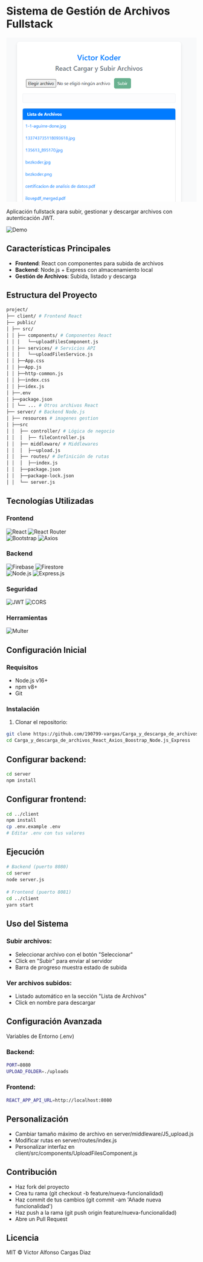 # Sistema de Gestión de Archivos Fullstack
![alt text](image.png)

Aplicación fullstack para subir, gestionar y descargar archivos con autenticación JWT.

![Demo](demo.gif) <!-- Reemplazar con imagen real luego -->

## Características Principales
- **Frontend**: React con componentes para subida de archivos
- **Backend**: Node.js + Express con almacenamiento local
- **Gestión de Archivos**: Subida, listado y descarga

## Estructura del Proyecto
```bash
project/
├── client/ # Frontend React
├── public/
│ ├── src/
│ │ ├── components/ # Componentes React
│ │ │   └──uploadFilesComponent.js
│ │ ├── services/ # Servicios API
│ │ │   └──uploadFilesService.js
│ │ ├──App.css
│ │ ├──App.js
│ │ ├──http-common.js
│ │ ├──index.css
│ │ ├──idex.js
│ ├──.env
│ ├──package.json
│ │ └── ... # Otros archivos React
├── server/ # Backend Node.js
│ ├── resources # imagenes gestion
│ ├──src
│ │  ├── controller/ # Lógica de negocio
│ │  │  ├── fileController.js
│ │  ├── middleware/ # Middlewares
│ │  │  ├──upload.js
│ │  ├── routes/ # Definición de rutas
│ │  │  ├──index.js
│ │  ├──package.json
│ │  ├──package-lock.json
│ │  └── server.js
```
## Tecnologías Utilizadas

### Frontend
![React](https://img.shields.io/badge/React-20232A?style=for-the-badge&logo=react&logoColor=61DAFB) ![React Router](https://img.shields.io/badge/React_Router-CA4245?style=for-the-badge&logo=react-router&logoColor=white)  
![Bootstrap](https://img.shields.io/badge/Bootstrap-563D7C?style=for-the-badge&logo=bootstrap&logoColor=white) ![Axios](https://img.shields.io/badge/Axios-5A29E4?style=for-the-badge&logo=axios&logoColor=white)

### Backend
![Firebase](https://img.shields.io/badge/Firebase-039BE5?style=for-the-badge&logo=Firebase&logoColor=white) ![Firestore](https://img.shields.io/badge/Firestore-FFCA28?style=for-the-badge&logo=firebase&logoColor=black)  
![Node.js](https://img.shields.io/badge/Node.js-339933?style=for-the-badge&logo=nodedotjs&logoColor=white) ![Express.js](https://img.shields.io/badge/Express.js-000000?style=for-the-badge&logo=express&logoColor=white)

### Seguridad
![JWT](https://img.shields.io/badge/JWT-000000?style=for-the-badge&logo=JSON%20web%20tokens&logoColor=white) ![CORS](https://img.shields.io/badge/CORS-000000?style=for-the-badge&logoColor=white)

### Herramientas
![Multer](https://img.shields.io/badge/Multer-00C7B7?style=for-the-badge&logo=multipart&logoColor=white)

## Configuración Inicial

### Requisitos
- Node.js v16+
- npm v8+
- Git

### Instalación

1. Clonar el repositorio:
```bash
git clone https://github.com/190799-vargas/Carga_y_descarga_de_archivos_React_Axios_Boostrap_Node.js_Express
cd Carga_y_descarga_de_archivos_React_Axios_Boostrap_Node.js_Express
```

## Configurar backend:
```bash
cd server
npm install
```
## Configurar frontend:
```bash
cd ../client
npm install
cp .env.example .env
# Editar .env con tus valores
```
## Ejecución
```bash
# Backend (puerto 8080)
cd server
node server.js

# Frontend (puerto 8081)
cd ../client
yarn start
```

## Uso del Sistema
### Subir archivos:
- Seleccionar archivo con el botón "Seleccionar"
- Click en "Subir" para enviar al servidor
- Barra de progreso muestra estado de subida

### Ver archivos subidos:
- Listado automático en la sección "Lista de Archivos"
- Click en nombre para descargar

## Configuración Avanzada
Variables de Entorno (.env)
### Backend:
```bash
PORT=8080
UPLOAD_FOLDER=./uploads
```
### Frontend:
```bash
REACT_APP_API_URL=http://localhost:8080
```

## Personalización
- Cambiar tamaño máximo de archivo en server/middleware/J5_upload.js
- Modificar rutas en server/routes/index.js
- Personalizar interfaz en client/src/components/UploadFilesComponent.js

## Contribución
- Haz fork del proyecto
- Crea tu rama (git checkout -b feature/nueva-funcionalidad)
- Haz commit de tus cambios (git commit -am 'Añade nueva funcionalidad')
- Haz push a la rama (git push origin feature/nueva-funcionalidad)
- Abre un Pull Request

## Licencia
MIT © Victor Alfonso Cargas Diaz


